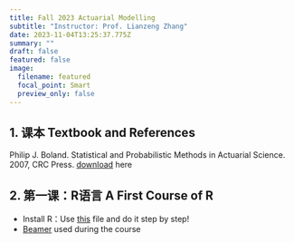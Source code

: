 ```yaml
---
title: Fall 2023 Actuarial Modelling
subtitle: "Instructor: Prof. Lianzeng Zhang"
date: 2023-11-04T13:25:37.775Z
summary: ""
draft: false
featured: false
image:
  filename: featured
  focal_point: Smart
  preview_only: false
---
```

## 1. 课本 Textbook and References

Philip J. Boland. Statistical and Probabilistic Methods in
Actuarial Science. 2007, CRC Press. [download](https://yuanzhuang.xyz/uploads/Statistical%20and%20Probabilistic%20Methods%20in%20Actuarial%20Science.pdf) here

## 2. 第一课：R语言 A First Course of R

* Install R：Use [this](https://yuanzhuang.xyz/uploads/Install_R.pdf) file and do it step by step!
* [Beamer](https://yuanzhuang.xyz/uploads/BasicR.pdf) used during the course